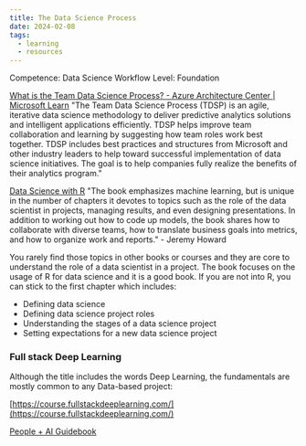 ```yaml
---
title: The Data Science Process
date: 2024-02-08
tags:
  - learning
  - resources
---
```



Competence: Data Science Workflow
Level: Foundation

[What is the Team Data Science Process? - Azure Architecture Center | Microsoft Learn](https://learn.microsoft.com/en-us/azure/architecture/data-science-process/overview)
"The Team Data Science Process (TDSP) is an agile, iterative data science methodology to deliver predictive analytics solutions and intelligent applications efficiently. TDSP helps improve team collaboration and learning by suggesting how team roles work best together. TDSP includes best practices and structures from Microsoft and other industry leaders to help toward successful implementation of data science initiatives. The goal is to help companies fully realize the benefits of their analytics program."

[Data Science with R](https://livebook.manning.com/book/practical-data-science-with-r-second-edition/chapter-1?origin=product-toc) 
"The book emphasizes machine learning, but is unique in the number of chapters it devotes to topics such as the role of the data scientist in projects, managing results, and even designing presentations. In addition to working out how to code up models, the book shares how to collaborate with diverse teams, how to translate business goals into metrics, and how to organize work and reports." - Jeremy Howard

You rarely find those topics in other books or courses and they are core to understand the role of a data scientist in a project. The book focuses on the usage of R for data science and it is a good book. If you are not into R, you can stick to the first chapter which includes:

- Defining data science
- Defining data science project roles
- Understanding the stages of a data science project
- Setting expectations for a new data science project

### Full stack Deep Learning

Although the title includes the words Deep Learning, the fundamentals are mostly common to any Data-based project:

[https://course.fullstackdeeplearning.com/](https://course.fullstackdeeplearning.com/)

[People + AI Guidebook](https://pair.withgoogle.com/guidebook/patterns/how-do-i-explain-my-ai-system)